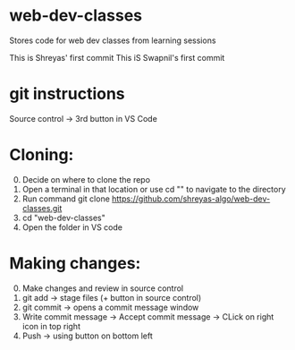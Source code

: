 # web-dev-classes
Stores code for web dev classes from learning sessions 

This is Shreyas' first commit
This iS Swapnil's first commit

# git instructions
Source control -> 3rd button in VS Code

# Cloning:

0. Decide on where to clone the repo
1. Open a terminal in that location or use cd "<location>" to navigate to the directory
3. Run command git clone https://github.com/shreyas-algo/web-dev-classes.git
4. cd "web-dev-classes"
5. Open the folder in VS code

# Making changes:
0. Make changes and review in source control
1. git add -> stage files (+ button in source control)
2. git commit -> opens a commit message window
3. Write commit message -> Accept commit message -> CLick on right icon in top right
4. Push -> using button on bottom left
